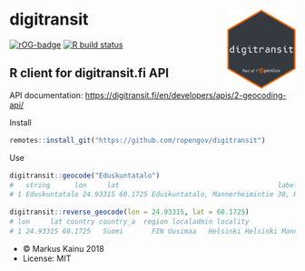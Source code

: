 # digitransit <a href='https://ropengov.github.io/digitransit/'><img src='man/figures/logo.png' align="right" height="139" /></a>

<!-- badges: start -->

[![rOG-badge](https://ropengov.github.io/rogtemplate/reference/figures/ropengov-badge.svg)](http://ropengov.org/)
[![R build
status](https://github.com/rOpenGov/digitransit/workflows/R-CMD-check/badge.svg)](https://github.com/rOpenGov/digitransit/actions)
<!-- badges: end -->

## R client for digitransit.fi API

API documentation: https://digitransit.fi/en/developers/apis/2-geocoding-api/


Install

```r
remotes::install_git("https://github.com/ropengov/digitransit")
```

Use

```r
digitransit::geocode("Eduskuntatalo")
#   string      lon     lat                                       label
# 1 Eduskuntatalo 24.93315 60.1725 Eduskuntatalo, Mannerheimintie 30, Helsinki
```


```r
digitransit::reverse_geocode(lon = 24.93315, lat = 60.1725)
# lon     lat country country_a  region localadmin locality                        label
# 1 24.93315 60.1725   Suomi       FIN Uusimaa   Helsinki Helsinki Mannerheimintie 30, Helsinki

```

- © Markus Kainu 2018
- License: MIT

